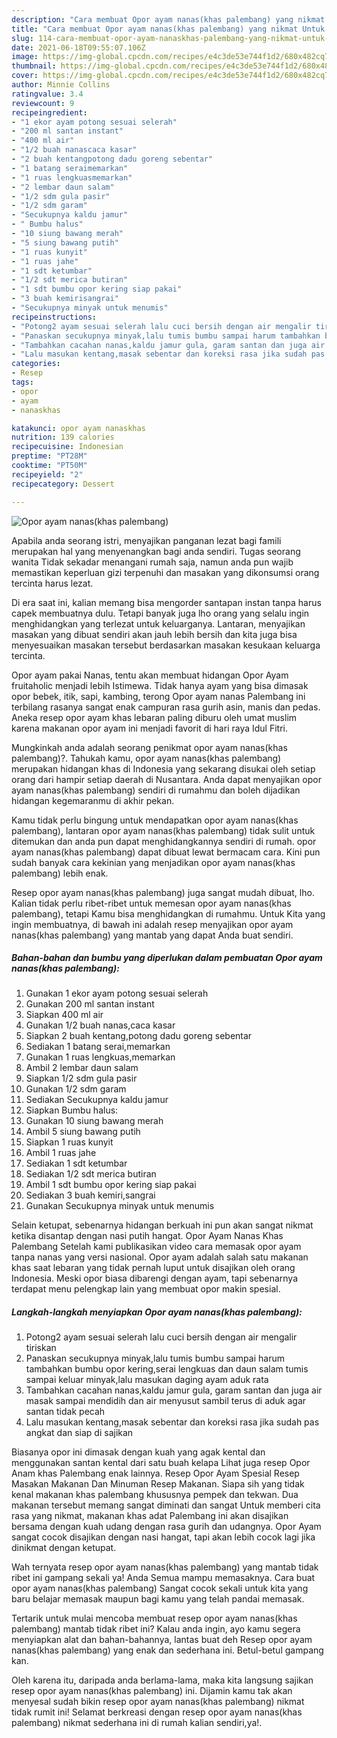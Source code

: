 ```yaml
---
description: "Cara membuat Opor ayam nanas(khas palembang) yang nikmat Untuk Jualan"
title: "Cara membuat Opor ayam nanas(khas palembang) yang nikmat Untuk Jualan"
slug: 114-cara-membuat-opor-ayam-nanaskhas-palembang-yang-nikmat-untuk-jualan
date: 2021-06-18T09:55:07.106Z
image: https://img-global.cpcdn.com/recipes/e4c3de53e744f1d2/680x482cq70/opor-ayam-nanaskhas-palembang-foto-resep-utama.jpg
thumbnail: https://img-global.cpcdn.com/recipes/e4c3de53e744f1d2/680x482cq70/opor-ayam-nanaskhas-palembang-foto-resep-utama.jpg
cover: https://img-global.cpcdn.com/recipes/e4c3de53e744f1d2/680x482cq70/opor-ayam-nanaskhas-palembang-foto-resep-utama.jpg
author: Minnie Collins
ratingvalue: 3.4
reviewcount: 9
recipeingredient:
- "1 ekor ayam potong sesuai selerah"
- "200 ml santan instant"
- "400 ml air"
- "1/2 buah nanascaca kasar"
- "2 buah kentangpotong dadu goreng sebentar"
- "1 batang seraimemarkan"
- "1 ruas lengkuasmemarkan"
- "2 lembar daun salam"
- "1/2 sdm gula pasir"
- "1/2 sdm garam"
- "Secukupnya kaldu jamur"
- " Bumbu halus"
- "10 siung bawang merah"
- "5 siung bawang putih"
- "1 ruas kunyit"
- "1 ruas jahe"
- "1 sdt ketumbar"
- "1/2 sdt merica butiran"
- "1 sdt bumbu opor kering siap pakai"
- "3 buah kemirisangrai"
- "Secukupnya minyak untuk menumis"
recipeinstructions:
- "Potong2 ayam sesuai selerah lalu cuci bersih dengan air mengalir tiriskan"
- "Panaskan secukupnya minyak,lalu tumis bumbu sampai harum tambahkan bumbu opor kering,serai lengkuas dan daun salam tumis sampai keluar minyak,lalu masukan daging ayam aduk rata"
- "Tambahkan cacahan nanas,kaldu jamur gula, garam santan dan juga air masak sampai mendidih dan air menyusut sambil terus di aduk agar santan tidak pecah"
- "Lalu masukan kentang,masak sebentar dan koreksi rasa jika sudah pas angkat dan siap di sajikan"
categories:
- Resep
tags:
- opor
- ayam
- nanaskhas

katakunci: opor ayam nanaskhas 
nutrition: 139 calories
recipecuisine: Indonesian
preptime: "PT28M"
cooktime: "PT50M"
recipeyield: "2"
recipecategory: Dessert

---
```



![Opor ayam nanas(khas palembang)](https://img-global.cpcdn.com/recipes/e4c3de53e744f1d2/680x482cq70/opor-ayam-nanaskhas-palembang-foto-resep-utama.jpg)

Apabila anda seorang istri, menyajikan panganan lezat bagi famili merupakan hal yang menyenangkan bagi anda sendiri. Tugas seorang  wanita Tidak sekadar menangani rumah saja, namun anda pun wajib memastikan keperluan gizi terpenuhi dan masakan yang dikonsumsi orang tercinta harus lezat.

Di era  saat ini, kalian memang bisa mengorder santapan instan tanpa harus capek membuatnya dulu. Tetapi banyak juga lho orang yang selalu ingin menghidangkan yang terlezat untuk keluarganya. Lantaran, menyajikan masakan yang dibuat sendiri akan jauh lebih bersih dan kita juga bisa menyesuaikan masakan tersebut berdasarkan masakan kesukaan keluarga tercinta. 

Opor ayam pakai Nanas, tentu akan membuat hidangan Opor Ayam fruitaholic menjadi lebih Istimewa. Tidak hanya ayam yang bisa dimasak opor bebek, itik, sapi, kambing, terong Opor ayam nanas Palembang ini terbilang rasanya sangat enak campuran rasa gurih asin, manis dan pedas. Aneka resep opor ayam khas lebaran paling diburu oleh umat muslim karena makanan opor ayam ini menjadi favorit di hari raya Idul Fitri.

Mungkinkah anda adalah seorang penikmat opor ayam nanas(khas palembang)?. Tahukah kamu, opor ayam nanas(khas palembang) merupakan hidangan khas di Indonesia yang sekarang disukai oleh setiap orang dari hampir setiap daerah di Nusantara. Anda dapat menyajikan opor ayam nanas(khas palembang) sendiri di rumahmu dan boleh dijadikan hidangan kegemaranmu di akhir pekan.

Kamu tidak perlu bingung untuk mendapatkan opor ayam nanas(khas palembang), lantaran opor ayam nanas(khas palembang) tidak sulit untuk ditemukan dan anda pun dapat menghidangkannya sendiri di rumah. opor ayam nanas(khas palembang) dapat dibuat lewat bermacam cara. Kini pun sudah banyak cara kekinian yang menjadikan opor ayam nanas(khas palembang) lebih enak.

Resep opor ayam nanas(khas palembang) juga sangat mudah dibuat, lho. Kalian tidak perlu ribet-ribet untuk memesan opor ayam nanas(khas palembang), tetapi Kamu bisa menghidangkan di rumahmu. Untuk Kita yang ingin membuatnya, di bawah ini adalah resep menyajikan opor ayam nanas(khas palembang) yang mantab yang dapat Anda buat sendiri.

<!--inarticleads1-->

##### Bahan-bahan dan bumbu yang diperlukan dalam pembuatan Opor ayam nanas(khas palembang):

1. Gunakan 1 ekor ayam potong sesuai selerah
1. Gunakan 200 ml santan instant
1. Siapkan 400 ml air
1. Gunakan 1/2 buah nanas,caca kasar
1. Siapkan 2 buah kentang,potong dadu goreng sebentar
1. Sediakan 1 batang serai,memarkan
1. Gunakan 1 ruas lengkuas,memarkan
1. Ambil 2 lembar daun salam
1. Siapkan 1/2 sdm gula pasir
1. Gunakan 1/2 sdm garam
1. Sediakan Secukupnya kaldu jamur
1. Siapkan  Bumbu halus:
1. Gunakan 10 siung bawang merah
1. Ambil 5 siung bawang putih
1. Siapkan 1 ruas kunyit
1. Ambil 1 ruas jahe
1. Sediakan 1 sdt ketumbar
1. Sediakan 1/2 sdt merica butiran
1. Ambil 1 sdt bumbu opor kering siap pakai
1. Sediakan 3 buah kemiri,sangrai
1. Gunakan Secukupnya minyak untuk menumis


Selain ketupat, sebenarnya hidangan berkuah ini pun akan sangat nikmat ketika disantap dengan nasi putih hangat. Opor Ayam Nanas Khas Palembang Setelah kami publikasikan video cara memasak opor ayam tanpa nanas yang versi nasional. Opor ayam adalah salah satu makanan khas saat lebaran yang tidak pernah luput untuk disajikan oleh orang Indonesia. Meski opor biasa dibarengi dengan ayam, tapi sebenarnya terdapat menu pelengkap lain yang membuat opor makin spesial. 

<!--inarticleads2-->

##### Langkah-langkah menyiapkan Opor ayam nanas(khas palembang):

1. Potong2 ayam sesuai selerah lalu cuci bersih dengan air mengalir tiriskan
1. Panaskan secukupnya minyak,lalu tumis bumbu sampai harum tambahkan bumbu opor kering,serai lengkuas dan daun salam tumis sampai keluar minyak,lalu masukan daging ayam aduk rata
1. Tambahkan cacahan nanas,kaldu jamur gula, garam santan dan juga air masak sampai mendidih dan air menyusut sambil terus di aduk agar santan tidak pecah
1. Lalu masukan kentang,masak sebentar dan koreksi rasa jika sudah pas angkat dan siap di sajikan


Biasanya opor ini dimasak dengan kuah yang agak kental dan menggunakan santan kental dari satu buah kelapa Lihat juga resep Opor Anam khas Palembang enak lainnya. Resep Opor Ayam Spesial Resep Masakan Makanan Dan Minuman Resep Makanan. Siapa sih yang tidak kenal makanan khas palembang khususnya pempek dan tekwan. Dua makanan tersebut memang sangat diminati dan sangat Untuk memberi cita rasa yang nikmat, makanan khas adat Palembang ini akan disajikan bersama dengan kuah udang dengan rasa gurih dan udangnya. Opor Ayam sangat cocok disajikan dengan nasi hangat, tapi akan lebih cocok lagi jika dinikmat dengan ketupat. 

Wah ternyata resep opor ayam nanas(khas palembang) yang mantab tidak ribet ini gampang sekali ya! Anda Semua mampu memasaknya. Cara buat opor ayam nanas(khas palembang) Sangat cocok sekali untuk kita yang baru belajar memasak maupun bagi kamu yang telah pandai memasak.

Tertarik untuk mulai mencoba membuat resep opor ayam nanas(khas palembang) mantab tidak ribet ini? Kalau anda ingin, ayo kamu segera menyiapkan alat dan bahan-bahannya, lantas buat deh Resep opor ayam nanas(khas palembang) yang enak dan sederhana ini. Betul-betul gampang kan. 

Oleh karena itu, daripada anda berlama-lama, maka kita langsung sajikan resep opor ayam nanas(khas palembang) ini. Dijamin kamu tak akan menyesal sudah bikin resep opor ayam nanas(khas palembang) nikmat tidak rumit ini! Selamat berkreasi dengan resep opor ayam nanas(khas palembang) nikmat sederhana ini di rumah kalian sendiri,ya!.

